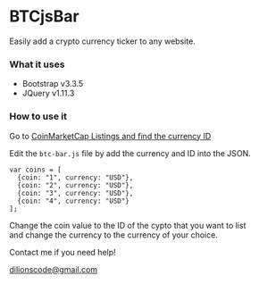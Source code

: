 # BTCjsBar

Easily add a crypto currency ticker to any website.

### What it uses
* Bootstrap v3.3.5
* JQuery v1.11.3

### How to use it

Go to <a href="https://api.coinmarketcap.com/v2/listings/">CoinMarketCap Listings and find the currency ID</a>

Edit the `btc-bar.js` file by add the currency and ID into the JSON.

```
var coins = [
  {coin: "1", currency: "USD"},
  {coin: "2", currency: "USD"},
  {coin: "3", currency: "USD"},
  {coin: "4", currency: "USD"}
];
```

Change the coin value to the ID of the cypto that you want to list </br>
and change the currency to the currency of your choice.

Contact me if you need help!

dilionscode@gmail.com
